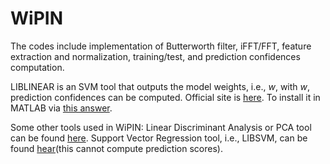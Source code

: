 # WiPIN

The codes include implementation of Butterworth filter, iFFT/FFT, feature extraction and normalization, training/test, and prediction confidences computation.

LIBLINEAR is an SVM tool that outputs the model weights, i.e., *w*, with *w*, prediction confidences can be computed.
Official site is [here](https://www.csie.ntu.edu.tw/~cjlin/liblinear/). To install it in MATLAB via [this answer](https://stackoverflow.com/a/15559516).


Some other tools used in WiPIN:
Linear Discriminant Analysis or PCA tool can be found [here](https://lvdmaaten.github.io/drtoolbox/).
Support Vector Regression tool, i.e., LIBSVM, can be found [hear](https://www.csie.ntu.edu.tw/~cjlin/libsvm/)(this cannot compute prediction scores).

